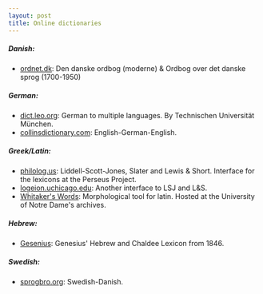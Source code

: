 ```yaml
---
layout: post
title: Online dictionaries
---
```


##### Danish:
- [ordnet.dk](http://ordnet.dk): Den danske ordbog (moderne) & Ordbog over det danske sprog (1700-1950)

##### German:
- [dict.leo.org](http://dict.leo.org): German to multiple languages. By Technischen Universität München.
- [collinsdictionary.com](http://www.collinsdictionary.com/dictionary/english-german): English-German-English.


##### Greek/Latin:
- [philolog.us](http://philolog.us): Liddell-Scott-Jones, Slater and Lewis & Short. Interface for the lexicons at the Perseus Project.
- [logeion.uchicago.edu](http://logeion.uchicago.edu): Another interface to LSJ and L&S.
- [Whitaker's Words](http://www.archives.nd.edu/words.html): Morphological tool for latin. Hosted at the University of Notre Dame's archives.

##### Hebrew:
- [Gesenius](http://www.tyndalearchive.com/TABS/Gesenius/): Genesius' Hebrew and Chaldee Lexicon from 1846.

##### Swedish:
- [sprogbro.org](http://sprogbro.org): Swedish-Danish.
